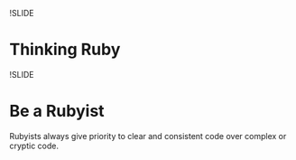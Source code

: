 !SLIDE
# Thinking Ruby


!SLIDE
# Be a Rubyist

Rubyists always give priority to clear and consistent code over complex or cryptic code.
